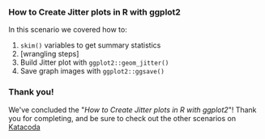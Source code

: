 ### How to Create Jitter plots in R with ggplot2

In this scenario we covered how to:

1. `skim()` variables to get summary statistics
2. [wrangling steps]
3. Build Jitter plot with `ggplot2::geom_jitter()`
4. Save graph images with `ggplot2::ggsave()`

### Thank you!

We've concluded the "*How to Create Jitter plots in R with ggplot2*"! Thank you for completing, and be sure to check out the other scenarios on [Katacoda](https://www.katacoda.com/)
